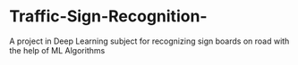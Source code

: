 # Traffic-Sign-Recognition-
A project in Deep Learning subject for recognizing sign boards on road with the help of ML Algorithms
